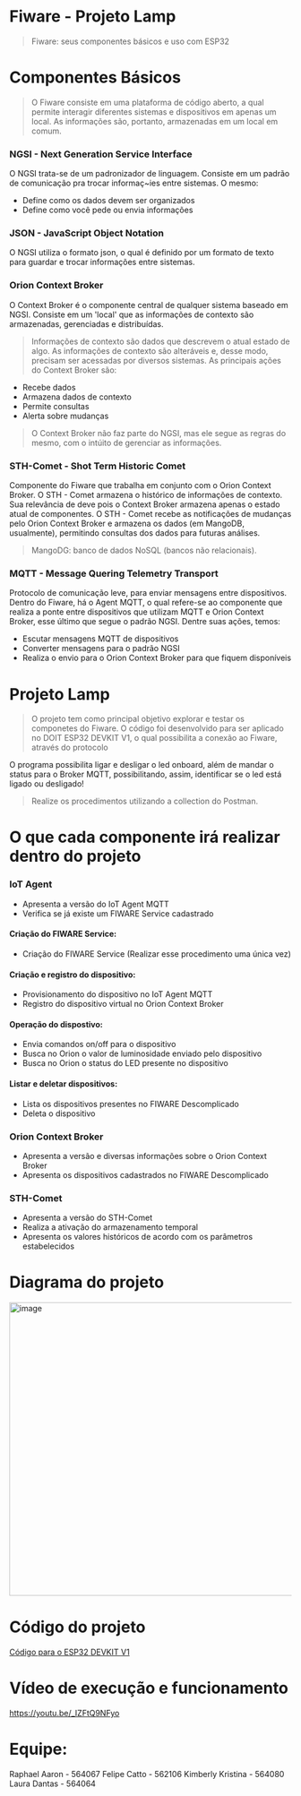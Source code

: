 # Fiware - Projeto Lamp
> Fiware: seus componentes básicos e uso com ESP32

# Componentes Básicos
> O Fiware consiste em uma plataforma de código aberto, a qual permite interagir diferentes sistemas e dispositivos em apenas um local.
> As informações são, portanto, armazenadas em um local em comum.

### NGSI - Next Generation Service Interface
  O NGSI trata-se de um padronizador de linguagem. Consiste em um padrão de comunicação pra trocar informaç~ies entre sistemas. O mesmo:
- Define como os dados devem ser organizados
- Define como você pede ou envia informações

### JSON - JavaScript Object Notation
  O NGSI utiliza o formato json, o qual é definido por um formato de texto para guardar e trocar informações entre sistemas.

### Orion Context Broker
  O Context Broker é o componente central de qualquer sistema baseado em NGSI. Consiste em um 'local' que as informações de contexto são armazenadas, gerenciadas e  distribuídas.
> Informações de contexto são dados que descrevem o atual estado de algo.
> As informações de contexto são alteráveis e, desse modo, precisam ser acessadas por diversos sistemas.
  As principais ações do Context Broker são:
  - Recebe dados
  - Armazena dados de contexto
  - Permite consultas
  - Alerta sobre mudanças

> O Context Broker não faz parte do NGSI, mas ele segue as regras do mesmo, com o intúito de gerenciar as informações.

### STH-Comet - Shot Term Historic Comet
  Componente do Fiware que trabalha em conjunto com o Orion Context Broker. O STH - Comet armazena o histórico de informações de contexto.
  Sua relevância de deve pois o Context Broker armazena apenas o estado atual de componentes. O STH - Comet recebe as notificações de mudanças pelo Orion Context Broker e armazena os dados (em MangoDB, usualmente), permitindo consultas dos dados para futuras análises.
> MangoDG: banco de dados NoSQL (bancos não relacionais).

### MQTT - Message Quering Telemetry Transport
  Protocolo de comunicação leve, para enviar mensagens entre dispositivos.
  Dentro do Fiware, há o Agent MQTT, o qual refere-se ao componente que realiza a ponte entre dispositivos que utilizam MQTT e Orion Context Broker, esse último que segue o padrão NGSI.
  Dentre suas ações, temos:
  - Escutar mensagens MQTT de dispositivos
  - Converter mensagens para o padrão NGSI
  - Realiza o envio para o Orion Context Broker para que fiquem disponíveis

# Projeto Lamp
> O projeto tem como principal objetivo explorar e testar os componetes do Fiware.
> O código foi desenvolvido para ser aplicado no DOIT ESP32 DEVKIT V1, o qual possibilita a conexão ao Fiware, através do protocolo 

O programa possibilita ligar e desligar o led onboard, além de mandar o status para o Broker MQTT, possibilitando, assim, identificar se o led está ligado ou desligado!
> Realize os procedimentos utilizando a collection do Postman.

# O que cada componente irá realizar dentro do projeto 
### IoT Agent
- Apresenta a versão do IoT Agent MQTT
- Verifica se já existe um FIWARE Service cadastrado

#### Criação do FIWARE Service:
- Criação do FIWARE Service (Realizar esse procedimento uma única vez)

#### Criação e registro do dispositivo:
- Provisionamento do dispositivo no IoT Agent MQTT
- Registro do dispositivo virtual no Orion Context Broker

#### Operação do dispostivo:
- Envia comandos on/off para o dispositivo
- Busca no Orion o valor de luminosidade enviado pelo dispositivo
- Busca no Orion o status do LED presente no dispositivo

#### Listar e deletar dispositivos:
- Lista os dispositivos presentes no FIWARE Descomplicado
- Deleta o dispositivo 

### Orion Context Broker 
- Apresenta a versão e diversas informações sobre o Orion Context Broker
- Apresenta os dispositivos cadastrados no FIWARE Descomplicado

### STH-Comet
- Apresenta a versão do STH-Comet
- Realiza a ativação do armazenamento temporal
- Apresenta os valores históricos de acordo com os parâmetros estabelecidos

# Diagrama do projeto
<img width="655" height="524" alt="image" src="https://github.com/user-attachments/assets/3fc27d38-4d83-469e-a0da-3967a4c24716" />

# Código do projeto
<a href = "esp32-codigo.ino">Código para o ESP32 DEVKIT V1<a/>

# Vídeo de execução e funcionamento
https://youtu.be/_IZFtQ9NFyo

# Equipe:
Raphael Aaron - 564067
Felipe Catto - 562106
Kimberly Kristina - 564080
Laura Dantas - 564064


